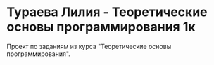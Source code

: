 # Тураева Лилия - Теоретические основы программирования 1к
Проект по заданиям из курса "Теоретические основы программирования".
